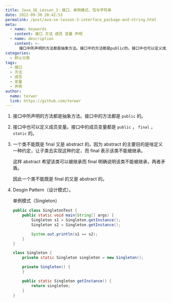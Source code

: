 ```yaml
---
title: Java_SE_Lesson_3：接口、单例模式、包与字符串
date: 2022-09-30 20:42:53
permalink: /post/ava-se-lesson-3-interface_package-and-string.html
meta:
  - name: keywords
    content: 接口 方法 成员 变量 声明
  - name: description
    content: >-
      接口中所声明的方法都是抽象方法。接口中的方法都是public​的。接口中也可以定义成员变量。接口中的成员变量都是publicfinalstatic的。一个类不能既是final又是abstract的。因为abstract的主要目的是啥定义一种约定让子类去实现这种约定而final表示该类不能被继承。这样abstract希望该类可以被继承而final明确说明该类不能被继承两者矛盾。因此一个类不能既是final的又是abstract的。desginpattern（设计模式）。单例模式（singleton）publ
categories:
  - 默认分类
tags:
  - 接口
  - 方法
  - 成员
  - 变量
  - 声明
author:
  name: terwer
  link: https://github.com/terwer
---
```



1. 接口中所声明的方法都是抽象方法。接口中的方法都是 `public`​ 的。
2. 接口中也可以定义成员变量。接口中的成员变量都是 `public` ， `final` ， `static` 的。
3. 一个类不能既是 final 又是 abstract 的。因为 abstract 的主要目的是啥定义一种约定，让子类去实现这种约定，而 final 表示该类不能被继承。

   这样 abstract 希望该类可以被继承而 final 明确说明该类不能被继承，两者矛盾。

   因此一个类不能既是 final 的又是 abstract 的。

4. Desgin Pattern（设计模式）。

    单例模式（Singleton）

    ```java
    public class SingletonTest {
        public static void main(String[] args) {
            Singleton s1 = Singleton.getInstance();
            Singleton s2 = Singleton.getInstance();

            System.out.println(s1 == s2);
        }
    }

    class Singleton {
        private static Singleton singleton = new Singleton();

        private Singleton() {
        }

        public static Singleton getInstance() {
            return singleton;
        }
    }
    ```
